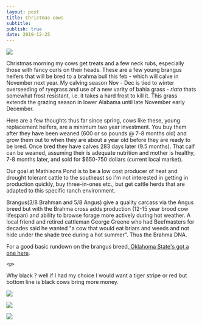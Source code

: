 ```yaml
---
layout: post
title: Christmas cows
subtitle: 
publish: true
date: 2019-12-25  
---
```


	
<img src="https://jonkalev.s3-us-west-2.amazonaws.com/20191217-DSCF2516.jpg">
<p>
Christmas morning my cows get treats and a few neck rubs, especially those with fancy curls on their heads. These are a few young brangus heifers that will be bred to a brahma bull this feb - which will calve in November next year. My calving season Nov - Dec is tied to winter overseeding of ryegrass and use of a new varity of bahia grass - <i>riata</i> thats somewhat frost resistant, i.e. it takes a hard frost to kill it. This grass extends the grazing season in lower Alabama until late November early December.
<p>
Here are a few thoughts thus far since spring, cows like these, young replacement heifers, are a minimum two year investment. You buy them after they have been weaned (600 or so pounds @ 7-8 months old) and grow them out to when they are about a year old before they are ready to be bred. Once bred they have calves 283 days later (9.5 months). That calf can be weaned, assuming their is adequate nutrition and mother is healthy, 7-8 months later, and sold for $650-750 dollars (current local market).<p>
Our goal at Mathisons Pond is to be a low cost producer of heat and drought tolerant cattle to the southeast so I'm not interested in getting in production quickly, buy three-in-ones etc., but get cattle herds that are adapted to this specific ranch environment. 
	<p>Brangus(3/8 Brahman and 5/8 Angus) give a quality carcass via the Angus breed but with the Brahma cross adds production (12-15 year brood cow lifespan) and ability to browse forage more actively during hot weather. 
A local friend and retired cattleman George Greene who had Beefmasters for decades said he wanted "a cow that would eat briars and weeds and not hide under the shade tree during a hot summer". Thus the Brahma DNA.
		<p>
For a good basic rundown on the brangus breed,<a href="http://afs.okstate.edu/breeds/cattle/brangus/index.html"> Oklahoma State's got a one here</a>.
	
	<p>
Why black ? well if I had my choice I would want a tiger stripe or red but bottom line is black cows bring more money.
<p>
<img src="https://jonkalev.s3-us-west-2.amazonaws.com/20191223-DSCF2632.jpg">
<p>


<img src="https://jonkalev.s3-us-west-2.amazonaws.com/20191217-DSCF2533.jpg">

<p>
<img src="https://jonkalev.s3-us-west-2.amazonaws.com/20191223-DSCF2620.jpg">	
